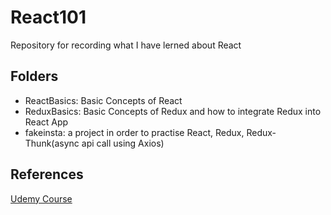 # React101
Repository for recording what I have lerned about React

## Folders 
- ReactBasics: Basic Concepts of React 
- ReduxBasics: Basic Concepts of Redux and how to integrate Redux into React App
- fakeinsta: a project in order to practise React, Redux, Redux-Thunk(async api call using Axios) 

## References
[Udemy Course](https://www.udemy.com/course/react-redux/)
